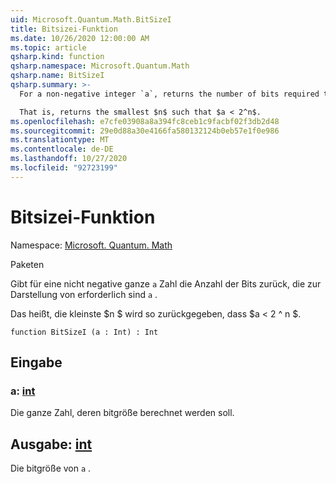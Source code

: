 ```yaml
---
uid: Microsoft.Quantum.Math.BitSizeI
title: Bitsizei-Funktion
ms.date: 10/26/2020 12:00:00 AM
ms.topic: article
qsharp.kind: function
qsharp.namespace: Microsoft.Quantum.Math
qsharp.name: BitSizeI
qsharp.summary: >-
  For a non-negative integer `a`, returns the number of bits required to represent `a`.

  That is, returns the smallest $n$ such that $a < 2^n$.
ms.openlocfilehash: e7cfe03908a8a394fc8ceb1c9facbf02f3db2d48
ms.sourcegitcommit: 29e0d88a30e4166fa580132124b0eb57e1f0e986
ms.translationtype: MT
ms.contentlocale: de-DE
ms.lasthandoff: 10/27/2020
ms.locfileid: "92723199"
---
```

# <a name="bitsizei-function"></a>Bitsizei-Funktion

Namespace: [Microsoft. Quantum. Math](xref:Microsoft.Quantum.Math)

Paketen [](https://nuget.org/packages/)


Gibt für eine nicht negative ganze `a` Zahl die Anzahl der Bits zurück, die zur Darstellung von erforderlich sind `a` .

Das heißt, die kleinste $n $ wird so zurückgegeben, dass $a < 2 ^ n $.

```qsharp
function BitSizeI (a : Int) : Int
```


## <a name="input"></a>Eingabe

### <a name="a--int"></a>a: [int](xref:microsoft.quantum.lang-ref.int)

Die ganze Zahl, deren bitgröße berechnet werden soll.



## <a name="output--int"></a>Ausgabe: [int](xref:microsoft.quantum.lang-ref.int)

Die bitgröße von `a` .